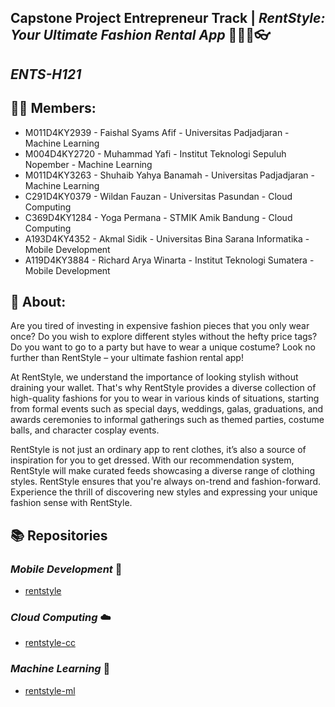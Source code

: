 ## Capstone Project Entrepreneur Track | *RentStyle: Your Ultimate Fashion Rental App* 👗👘👔👓

## *ENTS-H121*
 
## 🧑‍💻 Members: 

* M011D4KY2939 - Faishal Syams Afif - Universitas Padjadjaran - Machine Learning
* M004D4KY2720 - Muhammad Yafi - Institut Teknologi Sepuluh Nopember - Machine Learning
* M011D4KY3263 - Shuhaib Yahya Banamah - Universitas Padjadjaran - Machine Learning
* C291D4KY0379 - Wildan Fauzan - Universitas Pasundan - Cloud Computing
* C369D4KY1284 - Yoga Permana - STMIK Amik Bandung - Cloud Computing
* A193D4KY4352 - Akmal Sidik - Universitas Bina Sarana Informatika - Mobile Development
* A119D4KY3884 - Richard Arya Winarta - Institut Teknologi Sumatera - Mobile Development

## 👔 About:

Are you tired of investing in expensive fashion pieces that you only wear once? Do you wish to explore different styles without the hefty price tags? Do you want to go to a party but have to wear a unique costume? Look no further than RentStyle – your ultimate fashion rental app!

At RentStyle, we understand the importance of looking stylish without draining your wallet. That's why RentStyle provides a diverse collection of high-quality fashions for you to wear in various kinds of situations, starting from formal events such as special days, weddings, galas, graduations, and awards ceremonies to informal gatherings such as themed parties, costume balls, and character cosplay events.

RentStyle is not just an ordinary app to rent clothes, it’s also a source of inspiration for you to get dressed. With our recommendation system, RentStyle will make curated feeds showcasing a diverse range of clothing styles. RentStyle ensures that you're always on-trend and fashion-forward. Experience the thrill of discovering new styles and expressing your unique fashion sense with RentStyle.

## 📚 Repositories

### *Mobile Development* 📱 
* [rentstyle](https://github.com/ENTS-H121-RentStyle/)

### *Cloud Computing* ☁️
* [rentstyle-cc](https://github.com/ENTS-H121-RentStyle/)

### *Machine Learning* 🧠
* [rentstyle-ml](https://github.com/ENTS-H121-RentStyle/)
